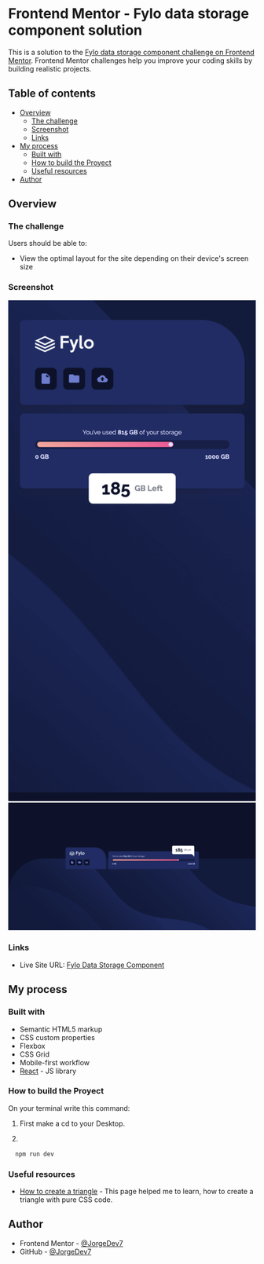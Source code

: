 # Frontend Mentor - Fylo data storage component solution

This is a solution to the [Fylo data storage component challenge on Frontend Mentor](https://www.frontendmentor.io/challenges/fylo-data-storage-component-1dZPRbV5n). Frontend Mentor challenges help you improve your coding skills by building realistic projects. 

## Table of contents

- [Overview](#overview)
  - [The challenge](#the-challenge)
  - [Screenshot](#screenshot)
  - [Links](#links)
- [My process](#my-process)
  - [Built with](#built-with)
  - [How to build the Proyect](#how-to-build-the-proyect)
  - [Useful resources](#useful-resources)
- [Author](#author)

## Overview

### The challenge

Users should be able to:

- View the optimal layout for the site depending on their device's screen size

### Screenshot

![](./screenshots/Screenshot-mobile.png)
![](./screenshots/Screenshot-desktop.png)

### Links

- Live Site URL: [Fylo Data Storage Component](https://fylostorage.netlify.app/)

## My process

### Built with

- Semantic HTML5 markup
- CSS custom properties
- Flexbox
- CSS Grid
- Mobile-first workflow
- [React](https://reactjs.org/) - JS library

### How to build the Proyect

On your terminal write this command:

1. First make a cd to your Desktop.

2. 
```html
  npm run dev
```

### Useful resources

- [How to create a triangle](https://cybmeta.com/formas-basicas-con-css-triangulos-circulos-trapecios-rectangulos-cuadrados) - This page helped me to learn, how to create a triangle with pure CSS code.

## Author


- Frontend Mentor - [@JorgeDev7](https://www.frontendmentor.io/profile/JorgeDev7)
- GitHub - [@JorgeDev7](https://github.com/JorgeDev7)